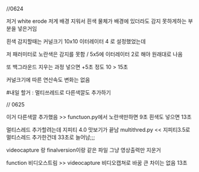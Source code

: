 //0624

저거 white erode 저게 배경 지워서 
흰색 물체가 배경에 있더라도 감지 못하게하는 부분을 넣은거임

흰색 감지할때는 커널크기 10x10 이터레이터 4 로 설정했었는데

저 패러미터로 노란색은 감지를 못함 / 5x5에 이터레이터 2로 해야 원래대로 나옴

또 백그라운드 지우는 과정 넣으면 +5초 정도 10 > 15초

커널크기에 따른 연산속도 변화는 없음

#내일 할거 : 멀티쓰레드로 다른색깔도 추가하기 

// 0625


이거 다른색깔 추가했음 >> functuon.py에서 노란색만하면 9초 흰색도 넣으면 13초

멀티스레드 추가할려는데 지피티 4.0 맛보기가 끝남
multithred.py << 지피티3.5로 멀티스레드 추가한건데 33초로 늘어남;;;

videocapture 랑 finalversion이랑 같은 파일 그냥 영상출력만 지운거 

function 비디오스트림 >> videocapture 비디오캡쳐로 바꿈 큰 차이는 없음 13초
